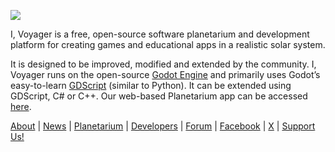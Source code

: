 ![](https://ivoyager.dev/wp-content/uploads/2021/02/europa-jupiter-io-ivoyager.jpg)

I, Voyager is a free, open-source software planetarium and development platform for creating games and educational apps in a realistic solar system.

It is designed to be improved, modified and extended by the community. I, Voyager runs on the open-source [Godot Engine](https://godotengine.org) and primarily uses Godot’s easy-to-learn [GDScript](http://docs.godotengine.org/en/stable/getting_started/scripting/gdscript/gdscript_basics.html#doc-gdscript) (similar to Python). It can be extended using GDScript, C# or C++. Our web-based Planetarium app can be accessed [here](https://www.ivoyager.dev/planetarium/). 

[About](https://www.ivoyager.dev/about/) | [News](https://www.ivoyager.dev/) | [Planetarium](https://www.ivoyager.dev/planetarium/) | [Developers](https://www.ivoyager.dev/developers/) | [Forum](https://github.com/orgs/ivoyager/discussions) | [Facebook](https://www.facebook.com/IVoygr) | [X](https://x.com/ivoygr) | [Support Us!](https://github.com/sponsors/ivoyager)
